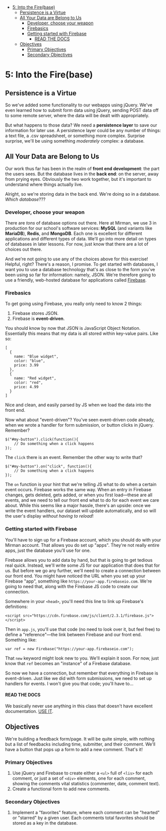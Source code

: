 <!-- TOC depth:6 withLinks:1 updateOnSave:1 orderedList:0 -->

- [5: Into the Fire(base)](#5-into-the-firebase)
	- [Persistence is a Virtue](#persistence-is-a-virtue)
	- [All Your Data are Belong to Us](#all-your-data-are-belong-to-us)
		- [Developer, choose your weapon](#developer-choose-your-weapon)
		- [Firebasics](#firebasics)
		- [Getting started with Firebase](#getting-started-with-firebase)
			- [READ THE DOCS](#read-the-docs)
	- [Objectives](#objectives)
		- [Primary Objectives](#primary-objectives)
		- [Secondary Objectives](#secondary-objectives)
<!-- /TOC -->

# 5: Into the Fire(base)
## Persistence is a Virtue
So we've added some functionality to our webapps using jQuery. We've even learned how to submit form data using jQuery, sending POST data off to some remote server, where the data will be dealt with appropriately.

But what happens to those data? We need a **persistence layer** to save our information for later use. A persistence layer could be any number of things: a text file, a .csv spreadsheet, or something more complex. Surprise surprise, we'll be using something *moderately* complex: a database.

## All Your Data are Belong to Us
Our work thus far has been in the realm of **front end development**: the part the users sees. But the database lives in the **back end**: on the server, away from prying eyes. Obviously the two work together, but it's important to understand where things actually live.

Alright, so we're storing data in the back end. We're doing so in a database. *Which database*???

### Developer, choose your weapon
There are *tons* of database options out there. Here at Mirman, we use 3 in production for our school's software services: **MySQL** (and variants like **MariaDB**), **Redis**, and **MongoDB**. Each one is excellent for different applications and different types of data. We'll go into more detail on types of databases in later lessons. For now, just know that there are a lot of choices out there.

And we're not going to use any of the choices above for this exercise! Helpful, right? There's a reason, I promise. To get started with databases, I want you to use a database technology that's as close to the form you've been using so far for information: namely, JSON. We're therefore going to use a friendly, web-hosted database for applications called [Firebase](https://www.firebase.com/).

### Firebasics

To get going using Firebase, you really only need to know 2 things:
1. Firebase stores JSON.
2. Firebase is **event-driven**.

You should know by now that JSON is JavaScript Object Notation. Essentially this means that my data is all stored within key-value pairs. Like so:

    [
      {
        name: "Blue widget",
        color: "blue",
        price: 3.99
      },
      {
        name: "Red widget",
        color: "red",
        price: 4.99
      }
    ]

Nice and clean, and easily parsed by JS when we load the data into the front end.

Now what about "event-driven"? You've seen event-driven code already, when we wrote a handler for form submission, or button clicks in jQuery. Remember?

    $("#my-button").click(function(){
        // Do something when a click happens
    });

The `click` there is an event. Remember the other way to write that?

    $("#my-button").on("click", function(){
        // Do something when a click happens
    });

The `on` function is your hint that we're telling JS what to do when a certain event occurs. Firebase works the same way. When an entry in Firebase changes, gets deleted, gets added, or when you first load—these are all events, and we need to tell our front end what to do for each event we care about. While this seems like a major hassle, there's an upside: once we write the event handlers, our dataset will update automatically, and so will the user's display *without having to reload*!

### Getting started with Firebase

You'll have to sign up for a Firebase account, which you should do with your Mirman account. That allows you do set up "apps". They're not really entire apps, just the database you'll use for one.

Firebase allows you to add data by hand, but that is going to get tedious real quick. Instead, we'll write some JS for our application that does that for us. But before we go any further, we'll need to create a connection between our front end. You might have noticed the URL when you set up your Firebase "app", something like `https://your-app.firebaseio.com`. We're going to need that, along with the Firebase JS code to create our connection.

Somewhere in your `<head>`, you'll need this line to link up Firebase's definitions:

    <script src="https://cdn.firebase.com/js/client/2.3.1/firebase.js"></script>

Then in `app.js`, you'll use that code (no need to look over it, but feel free) to define a "reference"—the link between Firebase and our front end. Something like:

    var ref = new Firebase("https://your-app.firebaseio.com");

That `new` keyword might look new to you. We'll explain it soon. For now, just know that `ref` becomes an "instance" of a Firebase database.

So now we have a connection, but remember that everything in Firebase is event-driven. Just like we did with form submissions, we need to set up handlers for events. I won't give you that code; you'll have to...

#### READ THE DOCS
We basically never use anything in this class that doesn't have excellent documentation. [USE IT](https://www.firebase.com/docs/web/guide/retrieving-data.html).

## Objectives
We're building a feedback form/page. It will be quite simple, with nothing but a list of feedbacks including time, submitter, and their comment. We'll have a button that pops up a form to add a new comment. That's it!

### Primary Objectives
1. Use jQuery and Firebase to create either a `<ul>` full of `<lis>` for each comment, or just a set of `<div>` elements, one for each comment, showing the comments vital statistics (commenter, date, comment text).
2. Create a functional form to add new comments.

### Secondary Objectives
1. Implement a "favorites" feature, where each comment can be "hearted" or "starred" by a given user. Each comments total favorites should be stored as a key in the database.
